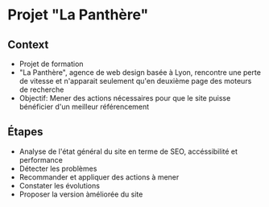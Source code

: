 # Projet "La Panthère"

## Context

  - Projet de formation
  - "La Panthère", agence de web design basée à Lyon, rencontre une perte de vitesse et n'apparait seulement qu'en deuxième page des moteurs de recherche
  - Objectif: Mener des actions nécessaires pour que le site puisse bénéficier d'un meilleur référencement

## Étapes

  - Analyse de l'état général du site en terme de SEO, accéssibilité et performance
  - Détecter les problèmes
  - Recommander et appliquer des actions à mener
  - Constater les évolutions
  - Proposer la version àméliorée du site